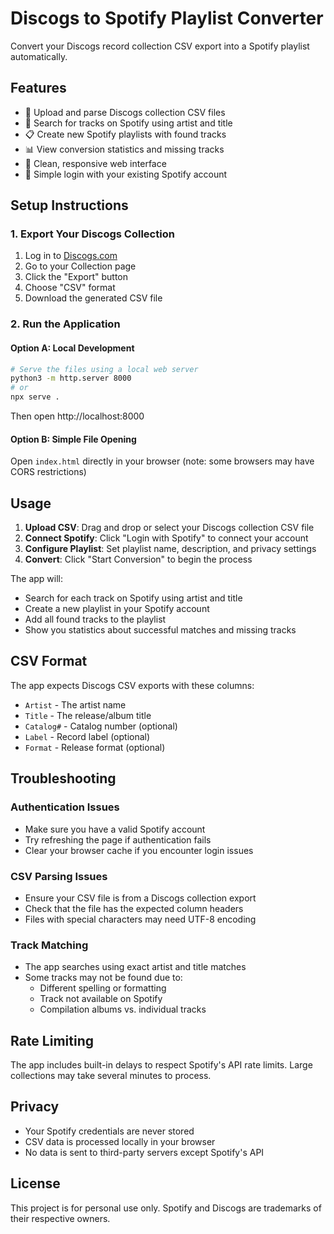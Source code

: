 # Discogs to Spotify Playlist Converter

Convert your Discogs record collection CSV export into a Spotify playlist automatically.

## Features

- 📁 Upload and parse Discogs collection CSV files
- 🎵 Search for tracks on Spotify using artist and title
- 📋 Create new Spotify playlists with found tracks
- 📊 View conversion statistics and missing tracks
- 🎨 Clean, responsive web interface
- 🔐 Simple login with your existing Spotify account

## Setup Instructions

### 1. Export Your Discogs Collection

1. Log in to [Discogs.com](https://www.discogs.com)
2. Go to your Collection page
3. Click the "Export" button
4. Choose "CSV" format
5. Download the generated CSV file

### 2. Run the Application

#### Option A: Local Development
```bash
# Serve the files using a local web server
python3 -m http.server 8000
# or
npx serve .
```

Then open http://localhost:8000

#### Option B: Simple File Opening
Open `index.html` directly in your browser (note: some browsers may have CORS restrictions)

## Usage

1. **Upload CSV**: Drag and drop or select your Discogs collection CSV file
2. **Connect Spotify**: Click "Login with Spotify" to connect your account
3. **Configure Playlist**: Set playlist name, description, and privacy settings
4. **Convert**: Click "Start Conversion" to begin the process

The app will:
- Search for each track on Spotify using artist and title
- Create a new playlist in your Spotify account
- Add all found tracks to the playlist
- Show you statistics about successful matches and missing tracks

## CSV Format

The app expects Discogs CSV exports with these columns:
- `Artist` - The artist name
- `Title` - The release/album title
- `Catalog#` - Catalog number (optional)
- `Label` - Record label (optional)
- `Format` - Release format (optional)

## Troubleshooting

### Authentication Issues
- Make sure you have a valid Spotify account
- Try refreshing the page if authentication fails
- Clear your browser cache if you encounter login issues

### CSV Parsing Issues
- Ensure your CSV file is from a Discogs collection export
- Check that the file has the expected column headers
- Files with special characters may need UTF-8 encoding

### Track Matching
- The app searches using exact artist and title matches
- Some tracks may not be found due to:
  - Different spelling or formatting
  - Track not available on Spotify
  - Compilation albums vs. individual tracks

## Rate Limiting

The app includes built-in delays to respect Spotify's API rate limits. Large collections may take several minutes to process.

## Privacy

- Your Spotify credentials are never stored
- CSV data is processed locally in your browser
- No data is sent to third-party servers except Spotify's API

## License

This project is for personal use only. Spotify and Discogs are trademarks of their respective owners.
